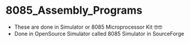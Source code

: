 # 8085_Assembly_Programs
- These are done in Simulator or 8085 Microprocessor Kit 🤓🤓
- Done in OpenSource Simulator called 8085 Simulator in SourceForge
